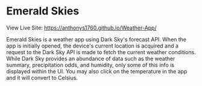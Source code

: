 # Emerald Skies

View Live Site: https://anthonys1760.github.io/Weather-App/

Emerald Skies is a weather app using Dark Sky's forecast API. When the app is initially opened, the device's current location is acquired and a request to the Dark Sky API is made to fetch the current weather conditions. While Dark Sky provides an abundance of data such as the weather summary, precipitation odds, and humidity, only some of this info is displayed within the UI. You may also click on the temperature in the app and it will convert to Celsius.
